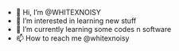 - 👋 Hi, I’m @WHITEXNOISY
- 👀 I’m interested in learning new stuff
- 🌱 I’m currently learning some codes n software 
- 📫 How to reach me @whitexnoisy

<!---
WHITEXNOISY/WHITEXNOISY is a ✨ special ✨ repository because its `README.md` (this file) appears on your GitHub profile.
You can click the Preview link to take a look at your changes.
--->
